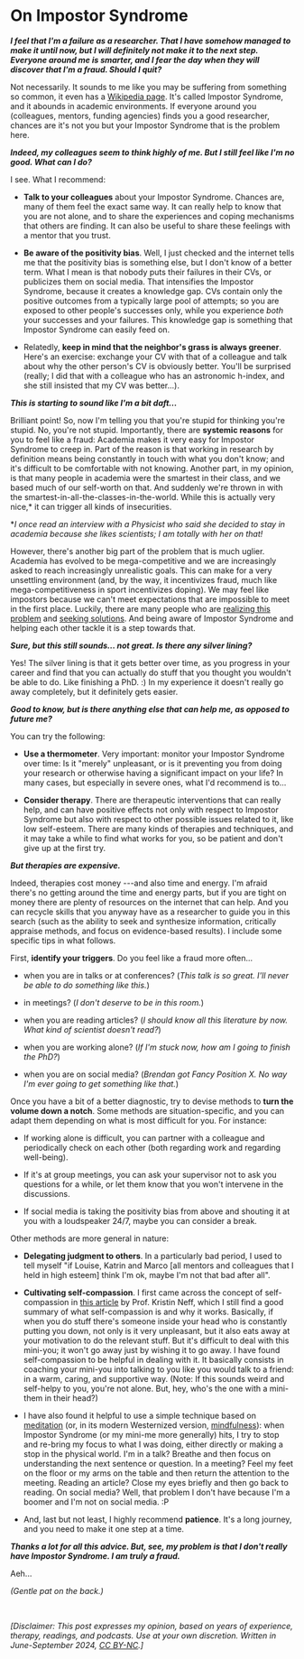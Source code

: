 # On Impostor Syndrome

***I feel that I'm a failure as a researcher. That I have somehow managed to make it until now, but I will definitely not make it to the next step. Everyone around me is smarter, and I fear the day when they will discover that I'm a fraud. Should I quit?***

Not necessarily. It sounds to me like you may be suffering from something so common, it even has a [Wikipedia page](https://en.wikipedia.org/wiki/Impostor_syndrome). It's called Impostor Syndrome, and it abounds in academic environments. If everyone around you (colleagues, mentors, funding agencies) finds you a good researcher, chances are it's not you but your Impostor Syndrome that is the problem here.

***Indeed, my colleagues seem to think highly of me. But I still feel like I'm no good. What can I do?***

I see. What I recommend:

- **Talk to your colleagues** about your Impostor Syndrome. Chances are, many of them feel the exact same way. It can really help to know that you are not alone, and to share the experiences and coping mechanisms that others are finding. It can also be useful to share these feelings with a mentor that you trust.

- **Be aware of the positivity bias**. Well, I just checked and the internet tells me that the positivity bias is something else, but I don't know of a better term. What I mean is that nobody puts their failures in their CVs, or publicizes them on social media. That intensifies the Impostor Syndrome, because it creates a knowledge gap. CVs contain only the positive outcomes from a typically large pool of attempts; so you are exposed to other people's successes only, while you experience _both_ your successes and your failures. This knowledge gap is something that Impostor Syndrome can easily feed on.

- Relatedly, **keep in mind that the neighbor's grass is always greener**. Here's an exercise: exchange your CV with that of a colleague and talk about why the other person's CV is obviously better. You'll be surprised (really; I did that with a colleague who has an astronomic h-index, and she still insisted that my CV was better...).

***This is starting to sound like I'm a bit daft...***

Brilliant point! So, now I'm telling you that you're stupid for thinking you're stupid. No, you're not stupid. Importantly, there are **systemic reasons** for you to feel like a fraud: Academia makes it very easy for Impostor Syndrome to creep in. Part of the reason is that working in research by definition means being constantly in touch with what you don't know; and it's difficult to be comfortable with not knowing. Another part, in my opinion, is that many people in academia were the smartest in their class, and we based much of our self-worth on that. And suddenly we're thrown in with the smartest-in-all-the-classes-in-the-world. While this is actually very nice,* it can trigger all kinds of insecurities.

*_I once read an interview with a Physicist who said she decided to stay in academia because she likes scientists; I am totally with her on that!_

However, there's another big part of the problem that is much uglier. Academia has evolved to be mega-competitive and we are increasingly asked to reach increasingly unrealistic goals. This can make for a very unsettling environment (and, by the way, it incentivizes fraud, much like mega-competitiveness in sport incentivizes doping). We may feel like impostors because we can't meet expectations that are impossible to meet in the first place. Luckily, there are many people who are [realizing this problem](https://en.wikipedia.org/wiki/Slow_science) and [seeking solutions](https://sfdora.org). And being aware of Impostor Syndrome and helping each other tackle it is a step towards that.

***Sure, but this still sounds... not great. Is there any silver lining?***

Yes! The silver lining is that it gets better over time, as you progress in your career and find that you can actually do stuff that you thought you wouldn't be able to do. Like finishing a PhD. :) In my experience it doesn't really go away completely, but it definitely gets easier.

***Good to know, but is there anything else that can help me, as opposed to future me?***

You can try the following:

- **Use a thermometer**. Very important: monitor your Impostor Syndrome over time: Is it "merely" unpleasant, or is it preventing you from doing your research or otherwise having a significant impact on your life? In many cases, but especially in severe ones, what I'd recommend is to...

- **Consider therapy**. There are therapeutic interventions that can really help, and can have positive effects not only with respect to Impostor Syndrome but also with respect to other possible issues related to it, like low self-esteem. There are many kinds of therapies and techniques, and it may take a while to find what works for you, so be patient and don't give up at the first try.

***But therapies are expensive.***

Indeed, therapies cost money ---and also time and energy. I'm afraid there's no getting around the time and energy parts, but if you are tight on money there are plenty of resources on the internet that can help. And you can recycle skills that you anyway have as a researcher to guide you in this search (such as the ability to seek and synthesize information, critically appraise methods, and focus on evidence-based results). I include some specific tips in what follows.

First, **identify your triggers**. Do you feel like a fraud more often...

- when you are in talks or at conferences? (_This talk is so great. I'll never be able to do something like this._) 

- in meetings? (_I don't deserve to be in this room._)

- when you are reading articles? (_I should know all this literature by now. What kind of scientist doesn't read?_)

- when you are working alone? (_If I'm stuck now, how am I going to finish the PhD?_)

- when you are on social media? (_Brendan got Fancy Position X. No way I'm ever going to get something like that._)

Once you have a bit of a better diagnostic, try to devise methods to **turn the volume down a notch**. Some methods are situation-specific, and you can adapt them depending on what is most difficult for you. For instance:

- If working alone is difficult, you can partner with a colleague and periodically check on each other (both regarding work and regarding well-being).

- If it's at group meetings, you can ask your supervisor not to ask you questions for a while, or let them know that you won't intervene in the discussions.

- If social media is taking the positivity bias from above and shouting it at you with a loudspeaker 24/7, maybe you can consider a break.

Other methods are more general in nature:

- **Delegating judgment to others**. In a particularly bad period, I used to tell myself "if Louise, Katrin and Marco [all mentors and colleagues that I held in high esteem] think I'm ok, maybe I'm not that bad after all".

- **Cultivating self-compassion**. I first came across the concept of self-compassion in [this article](https://theconversation.com/cant-keep-your-new-years-resolutions-try-being-kind-to-yourself-70698) by Prof. Kristin Neff, which I still find a good summary of what self-compassion is and why it works. Basically, if when you do stuff there's someone inside your head who is constantly putting you down, not only is it very unpleasant, but it also eats away at your motivation to do the relevant stuff. But it's difficult to deal with this mini-you; it won't go away just by wishing it to go away. I have found self-compassion to be helpful in dealing with it. It basically consists in coaching your mini-you into talking to you like you would talk to a friend: in a warm, caring, and supportive way. (Note: If this sounds weird and self-helpy to you, you're not alone. But, hey, who's the one with a mini-them in their head?)

- I have also found it helpful to use a simple technique based on [meditation](https://en.wikipedia.org/wiki/Meditation) (or, in its modern Westernized version, [mindfulness](https://en.wikipedia.org/wiki/Mindfulness)): when Impostor Syndrome (or my mini-me more generally) hits, I try to stop and re-bring my focus to what I was doing, either directly or making a stop in the physical world. I'm in a talk? Breathe and then focus on understanding the next sentence or question. In a meeting? Feel my feet on the floor or my arms on the table and then return the attention to the meeting. Reading an article? Close my eyes briefly and then go back to reading. On social media? Well, that problem I don't have because I'm a boomer and I'm not on social media. :P

- And, last but not least, I highly recommend **patience**. It's a long journey, and you need to make it one step at a time.

***Thanks a lot for all this advice. But, see, my problem is that I don't really have Impostor Syndrome. I am truly a fraud.***

Aeh... 

_(Gentle pat on the back.)_

&nbsp;

_[Disclaimer: This post expresses my opinion, based on years of experience, therapy, readings, and podcasts. Use at your own discretion. Written in June-September 2024, [CC BY-NC](https://creativecommons.org/licenses/by-nc/4.0/).]_
